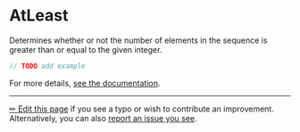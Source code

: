 # AtLeast

Determines whether or not the number of elements in the sequence is greater
than or equal to the given integer.

```c# --destination-file ../code/Program.cs --region statements --project ../code/TryMoreLinq.csproj
// TODO add example
```

For more details, [see the documentation][doc].

---

[&#x270F; Edit this page][edit] if you see a typo or wish to contribute an
improvement. Alternatively, you can also [report an issue you see][issue].


[edit]: https://github.com/morelinq/try/edit/master/at-least.md
[issue]: https://github.com/morelinq/try/issues/new?title=AtLeast
[doc]: https://morelinq.github.io/3.1/ref/api/html/M_MoreLinq_MoreEnumerable_AtLeast__1.htm

